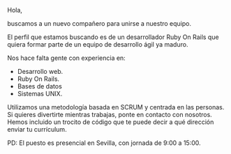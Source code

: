 Hola,

buscamos a un nuevo compañero para unirse a nuestro equipo.

El perfil que estamos buscando es de un desarrollador Ruby On Rails que quiera formar parte de un equipo de desarrollo ágil ya maduro. 

Nos hace falta gente con experiencia en:

- Desarrollo web.
- Ruby On Rails.
- Bases de datos
- Sistemas UNIX.  
                    
Utilizamos una metodología basada en SCRUM y centrada en las personas. Si quieres divertirte mientras trabajas, ponte en contacto con nosotros. Hemos incluido un trocito de código que te puede decir a qué dirección enviar tu currículum.

PD: El puesto es presencial en Sevilla, con jornada de 9:00 a 15:00.
